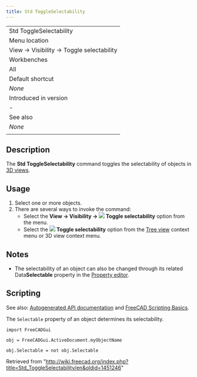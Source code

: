 ```yaml
---
title: Std ToggleSelectability
---
```


|                                          |
| ---------------------------------------- |
| Std ToggleSelectability                  |
| Menu location                            |
| View → Visibility → Toggle selectability |
| Workbenches                              |
| All                                      |
| Default shortcut                         |
| _None_                                   |
| Introduced in version                    |
| -                                        |
| See also                                 |
| _None_                                   |
|                                          |

## Description

The **Std ToggleSelectability** command toggles the selectability of objects in [3D views](/3D_view "3D view").

## Usage

1. Select one or more objects.
2. There are several ways to invoke the command:
   - Select the **View → Visibility → ![](/images/Std_ToggleSelectability.svg) Toggle selectability** option from the menu.
   - Select the **![](/images/Std_ToggleSelectability.svg) Toggle selectability** option from the [Tree view](/Tree_view "Tree view") context menu or 3D view context menu.

## Notes

- The selectability of an object can also be changed through its related Data**Selectable** property in the [Property editor](/Property_editor "Property editor").

## Scripting

See also: [Autogenerated API documentation](https://freecad.github.io/SourceDoc/) and [FreeCAD Scripting Basics](/FreeCAD_Scripting_Basics "FreeCAD Scripting Basics").

The `Selectable` property of an object determines its selectability.

```
import FreeCADGui

obj = FreeCADGui.ActiveDocument.myObjectName

obj.Selectable = not obj.Selectable

```

Retrieved from "<http://wiki.freecad.org/index.php?title=Std_ToggleSelectability/en&oldid=1451246>"
